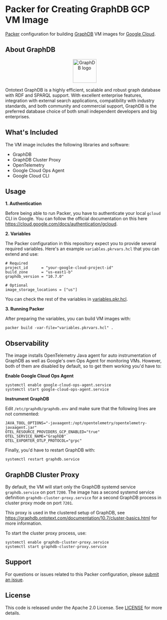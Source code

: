 # Packer for Creating GraphDB GCP VM Image

[Packer](https://www.packer.io/) configuration for building [GraphDB](https://www.ontotext.com/products/graphdb/) VM images
for [Google Cloud](https://cloud.google.com/).

## About GraphDB

<p align="center">
  <a href="https://www.ontotext.com/products/graphdb/">
    <picture>
      <img src="https://www.ontotext.com/wp-content/uploads/2022/09/Logo-GraphDB.svg" alt="GraphDB logo" title="GraphDB" height="75">
    </picture>
  </a>
</p>

Ontotext GraphDB is a highly efficient, scalable and robust graph database with RDF and SPARQL support. With excellent enterprise features,
integration with external search applications, compatibility with industry standards, and both community and commercial support, GraphDB is
the preferred database choice of both small independent developers and big enterprises.

## What's Included

The VM image includes the following libraries and software:

- GraphDB
- GraphDB Cluster Proxy
- OpenTelemetry
- Google Cloud Ops Agent
- Google Cloud CLI

## Usage

**1. Authentication**

Before being able to run Packer, you have to authenticate your local `gcloud` CLI in Google.
You can follow the official documentation on this here https://cloud.google.com/docs/authentication/gcloud.

**2. Variables**

The Packer configuration in this repository expect you to provide several required variables.
Here's an example `variables.pkrvars.hcl` that you can extend and use:

```hcl
# Required
project_id      = "your-google-cloud-project-id"
build_zone      = "us-east1-b"
graphdb_version = "10.7.0"

# Optional
image_storage_locations = ["us"]
```

You can check the rest of the variables in [variables.pkr.hcl](variables.pkr.hcl).

**3. Running Packer**

After preparing the variables, you can build VM images with:

```shell
packer build -var-file="variables.pkrvars.hcl" .
```

## Observability

The image installs OpenTelemetry Java agent for auto instrumentation of GraphDB as well as Google's own Ops Agent for monitoring VMs.
However, both of them are disabled by default, so to get them working you'd have to:

**Enable Google Cloud Ops Agent**

```shell
systemctl enable google-cloud-ops-agent.service
systemctl start google-cloud-ops-agent.service
```

**Instrument GraphDB**

Edit `/etc/graphdb/graphdb.env` and make sure that the following lines are not commented:

```properties
JAVA_TOOL_OPTIONS="-javaagent:/opt/opentelemetry/opentelemetry-javaagent.jar"
OTEL_RESOURCE_PROVIDERS_GCP_ENABLED="true"
OTEL_SERVICE_NAME="GraphDB"
OTEL_EXPORTER_OTLP_PROTOCOL="grpc"
```

Finally, you'd have to restart GraphDB with:

```shell
systemctl restart graphdb.service
```

## GraphDB Cluster Proxy

By default, the VM will start only the GraphDB systemd service `graphdb.service` on port `7200`. The image has a second systemd service
definition `graphdb-cluster-proxy.service` for a second GraphDB process in cluster proxy mode on port `7201`.

This proxy is used in the clustered setup of GraphDB, see https://graphdb.ontotext.com/documentation/10.7/cluster-basics.html for more
information.

To start the cluster proxy process, use:

```shell
systemctl enable graphdb-cluster-proxy.service
systemctl start graphdb-cluster-proxy.service
```

## Support

For questions or issues related to this Packer configuration,
please [submit an issue](https://github.com/Ontotext-AD/packer-gcp-graphdb/issues).

## License

This code is released under the Apache 2.0 License. See [LICENSE](LICENSE) for more details.
